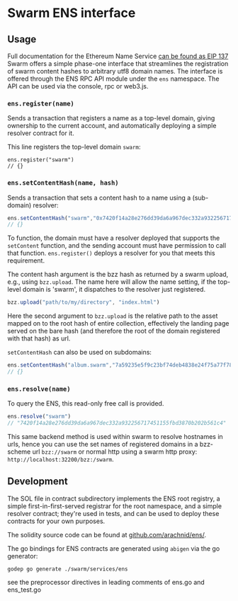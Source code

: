 # Swarm ENS interface

## Usage

Full documentation for the Ethereum Name Service  [can be found as EIP 137](https://github.com/ethereum/EIPs/issues/137)
Swarm offers a simple phase-one interface that streamlines the registration of swarm content  hashes to arbitrary utf8 domain names.
The interface is offered through the ENS RPC API module under the `ens` namespace. The API can be used via the console, rpc or web3.js.

### `ens.register(name)`

Sends a transaction that registers a name as a top-level domain, giving ownership to the current account, and automatically deploying a simple resolver contract for it.

This line registers the top-level domain `swarm`:

```
ens.register("swarm")
// {}
```

### `ens.setContentHash(name, hash)`

Sends a transaction that sets a content hash to a name using a (sub-domain) resolver:

```js
ens.setContentHash("swarm","0x7420f14a28e276dd39da6a967dec332a932256717451155fbd3870b202b561c4")
// {}
```

To function, the domain must have a resolver deployed that supports the `setContent` function, and the sending account must have permission to call that function. `ens.register()` deploys a resolver for you that meets this requirement.

The content hash argument is the bzz hash as returned by a swarm upload, e.g., using `bzz.upload`. The name here will allow the name setting, if the top-level domain is 'swarm', it dispatches to the resolver just registered.

```js
bzz.upload("path/to/my/directory", "index.html")
```

Here the second argument to `bzz.upload` is the relative path to the asset mapped on to the root hash of entire collection, effectively the landing page served on the bare hash (and therefore the root of the domain registered with that hash) as url.

`setContentHash` can also be used on subdomains:

```js
ens.setContentHash("album.swarm","7a59235e5f9c23bf74deb4838e24f75a77f786163f404c8004d79b5674625db0")
// {}
```



### `ens.resolve(name)`

To query the ENS, this read-only free call is provided.

```js
ens.resolve("swarm")
// "7420f14a28e276dd39da6a967dec332a932256717451155fbd3870b202b561c4"
```

This same backend method is used within swarm to resolve hostnames in urls, hence you can use the set names of registered domains in a bzz-scheme url `bzz://swarm` or normal http using a swarm http proxy: `http://localhost:32200/bzz:/swarm`.

## Development

The SOL file in contract subdirectory implements the ENS root registry, a simple first-in-first-served registrar for the root namespace, and a simple resolver contract; they're used in tests, and can be used to deploy these contracts for your own purposes.

The solidity source code can be found at [github.com/arachnid/ens/](https://github.com/arachnid/ens/).

The go bindings for ENS contracts are generated using `abigen` via the go generator:

```shell
godep go generate ./swarm/services/ens
```

see the preprocessor directives in leading comments of ens.go and ens_test.go
